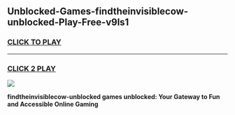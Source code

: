 
## Unblocked-Games-findtheinvisiblecow-unblocked-Play-Free-v9ls1
<h3>
<a href="https://premium76.site?title=findtheinvisiblecow-unblocked&ref=18A1">CLICK TO PLAY</a></h3>
<hr>

<h3>
<a href="https://premium76.site?title=findtheinvisiblecow-unblocked&ref=18A1">CLICK 2 PLAY</a>
  
</h3>

<a href="https://premium76.site?title=findtheinvisiblecow-unblocked&ref=18A1"><img src="https://clearcache.store/games.png"></a>


**findtheinvisiblecow-unblocked games unblocked: Your Gateway to Fun and Accessible Online Gaming**
